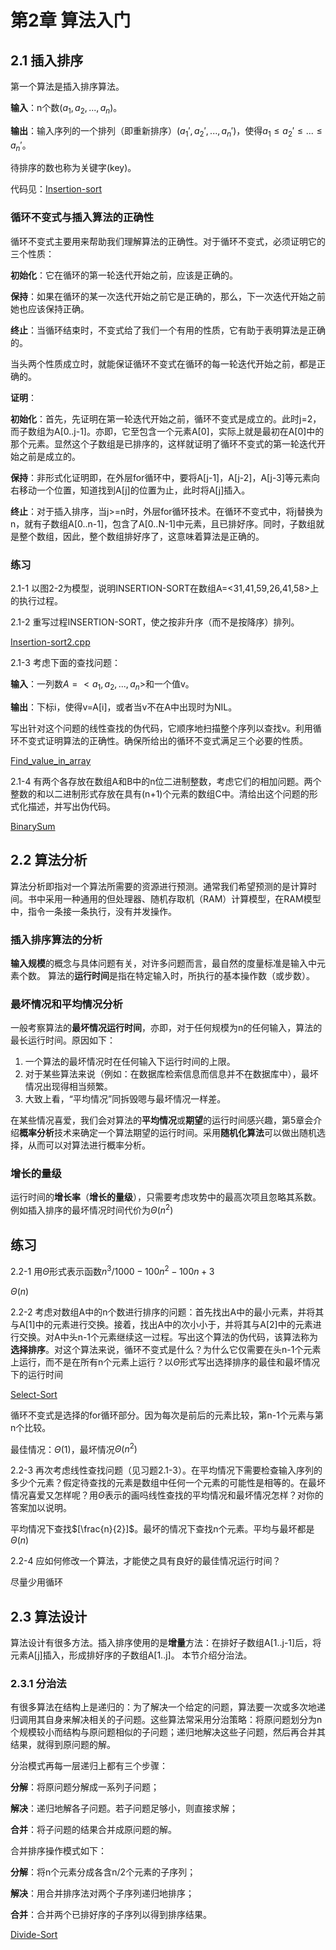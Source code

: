 # 第2章 算法入门
## 2.1 插入排序
第一个算法是插入排序算法。

**输入**：n个数($a_1,a_2,...,a_n$)。

**输出**：输入序列的一个排列（即重新排序）($a_1',a_2',...,a_n'$)，使得$a_1 \leq a_2'\leq...\leq a_n'$。

待排序的数也称为关键字(key)。

代码见：[Insertion-sort](./chapter2/Insertion-sort.cpp)

### 循环不变式与插入算法的正确性
循环不变式主要用来帮助我们理解算法的正确性。对于循环不变式，必须证明它的三个性质：

**初始化**：它在循环的第一轮迭代开始之前，应该是正确的。

**保持**：如果在循环的某一次迭代开始之前它是正确的，那么，下一次迭代开始之前她也应该保持正确。

**终止**：当循环结束时，不变式给了我们一个有用的性质，它有助于表明算法是正确的。

当头两个性质成立时，就能保证循环不变式在循环的每一轮迭代开始之前，都是正确的。

**证明**：

**初始化**：首先，先证明在第一轮迭代开始之前，循环不变式是成立的。此时j=2，而子数组为A[0..j-1]。亦即，它至包含一个元素A[0]，实际上就是最初在A[0]中的那个元素。显然这个子数组是已排序的，这样就证明了循环不变式的第一轮迭代开始之前是成立的。

**保持**：非形式化证明即，在外层for循环中，要将A[j-1]，A[j-2]，A[j-3]等元素向右移动一个位置，知道找到A[j]的位置为止，此时将A[j]插入。

**终止**：对于插入排序，当j>=n时，外层for循环技术。在循环不变式中，将j替换为n，就有子数组A[0..n-1]，包含了A[0..N-1]中元素，且已排好序。同时，子数组就是整个数组，因此，整个数组排好序了，这意味着算法是正确的。

### 练习
2.1-1 以图2-2为模型，说明INSERTION-SORT在数组A=<31,41,59,26,41,58>上的执行过程。

2.1-2 重写过程INSERTION-SORT，使之按非升序（而不是按降序）排列。

[Insertion-sort2.cpp](./chapter2/Insertion-sort2.cpp)

2.1-3 考虑下面的查找问题：

**输入**：一列数$A=<a_1,a_2,...,a_n>$和一个值v。

**输出**：下标i，使得v=A[i]，或者当v不在A中出现时为NIL。

写出针对这个问题的线性查找的伪代码，它顺序地扫描整个序列以查找v。利用循环不变式证明算法的正确性。确保所给出的循环不变式满足三个必要的性质。

[Find_value_in_array](./chapter2/Find_value_in_array.cpp)

2.1-4 有两个各存放在数组A和B中的n位二进制整数，考虑它们的相加问题。两个整数的和以二进制形式存放在具有(n+1)个元素的数组C中。清给出这个问题的形式化描述，并写出伪代码。

[BinarySum](./chapter2/BinarySum.cpp)

## 2.2 算法分析

算法分析即指对一个算法所需要的资源进行预测。通常我们希望预测的是计算时间。书中采用一种通用的但处理器、随机存取机（RAM）计算模型，在RAM模型中，指令一条接一条执行，没有并发操作。

### 插入排序算法的分析

**输入规模**的概念与具体问题有关，对许多问题而言，最自然的度量标准是输入中元素个数。
算法的**运行时间**是指在特定输入时，所执行的基本操作数（或步数）。

### 最坏情况和平均情况分析

一般考察算法的**最坏情况运行时间**，亦即，对于任何规模为n的任何输入，算法的最长运行时间。原因如下：

1. 一个算法的最坏情况时在任何输入下运行时间的上限。
2. 对于某些算法来说（例如：在数据库检索信息而信息并不在数据库中），最坏情况出现得相当频繁。
3. 大致上看，“平均情况”同拆毁嗯与最坏情况一样差。

在某些情况喜爱，我们会对算法的**平均情况**或**期望**的运行时间感兴趣，第5章会介绍**概率分析**技术来确定一个算法期望的运行时间。采用**随机化算法**可以做出随机选择，从而可以对算法进行概率分析。

### 增长的量级

运行时间的**增长率**（**增长的量级**），只需要考虑攻势中的最高次项且忽略其系数。例如插入排序的最坏情况时间代价为$\Theta(n^2)$

## 练习
2.2-1 用$\Theta$形式表示函数$n^3/1000-100n^2-100n+3$

$\Theta(n)$

2.2-2 考虑对数组A中的n个数进行排序的问题：首先找出A中的最小元素，并将其与A[1]中的元素进行交换。接着，找出A中的次小小于，并将其与A[2]中的元素进行交换。对A中头n-1个元素继续这一过程。写出这个算法的伪代码，该算法称为**选择排序**。对这个算法来说，循环不变式是什么？为什么它仅需要在头n-1个元素上运行，而不是在所有n个元素上运行？以$\Theta$形式写出选择排序的最佳和最坏情况下的运行时间

[Select-Sort](./chapter2/Select-Sort.cpp)

循环不变式是选择的for循环部分。因为每次是前后的元素比较，第n-1个元素与第n个比较。

最佳情况：$\Theta(1)$，最坏情况$\Theta(n^2)$

2.2-3 再次考虑线性查找问题（见习题2.1-3）。在平均情况下需要检查输入序列的多少个元素？假定待查找的元素是数组中任何一个元素的可能性是相等的。在最坏情况喜爱又怎样呢？用$\Theta$表示的画吗线性查找的平均情况和最坏情况怎样？对你的答案加以说明。

平均情况下查找$[\frac{n}{2}]$。最坏的情况下查找n个元素。平均与最坏都是$\Theta(n)$

2.2-4 应如何修改一个算法，才能使之具有良好的最佳情况运行时间？

尽量少用循环

## 2.3 算法设计

算法设计有很多方法。插入排序使用的是**增量**方法：在排好子数组A[1..j-1]后，将元素A[j]插入，形成排好序的子数组A[1..j]。
本节介绍分治法。

### 2.3.1 分治法

有很多算法在结构上是递归的：为了解决一个给定的问题，算法要一次或多次地递归调用其自身来解决相关的子问题。这些算法常采用分治策略：将原问题划分为n个规模较小而结构与原问题相似的子问题；递归地解决这些子问题，然后再合并其结果，就得到原问题的解。

分治模式再每一层递归上都有三个步骤：

**分解**：将原问题分解成一系列子问题；

**解决**：递归地解各子问题。若子问题足够小，则直接求解；

**合并**：将子问题的结果合并成原问题的解。

合并排序操作模式如下：

**分解**：将n个元素分成各含n/2个元素的子序列；

**解决**：用合并排序法对两个子序列递归地排序；

**合并**：合并两个已排好序的子序列以得到排序结果。

[Divide-Sort](./chapter2/Divide-Sort.cpp)